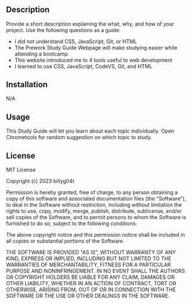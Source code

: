 # <Prework Study Guide Webpage>

## Description

Provide a short description explaining the what, why, and how of your project. Use the following questions as a guide:

- I did not understand CSS, JavaScript, Git, or HTML
- The Prework Study Guide Webpage will make studying easier while attending a bootcamp.
- This website introduced me to 4 tools useful to web development
- I learned to use CSS, JavaScript, CodeVS, Git, and HTML


## Installation

N/A

## Usage

This Study Guide will let you learn about each topic individually. Open Chrometools for random suggestion on which topic to study.

## License

MIT License

Copyright (c) 2023 billyg04t

Permission is hereby granted, free of charge, to any person obtaining a copy
of this software and associated documentation files (the "Software"), to deal
in the Software without restriction, including without limitation the rights
to use, copy, modify, merge, publish, distribute, sublicense, and/or sell
copies of the Software, and to permit persons to whom the Software is
furnished to do so, subject to the following conditions:

The above copyright notice and this permission notice shall be included in all
copies or substantial portions of the Software.

THE SOFTWARE IS PROVIDED "AS IS", WITHOUT WARRANTY OF ANY KIND, EXPRESS OR
IMPLIED, INCLUDING BUT NOT LIMITED TO THE WARRANTIES OF MERCHANTABILITY,
FITNESS FOR A PARTICULAR PURPOSE AND NONINFRINGEMENT. IN NO EVENT SHALL THE
AUTHORS OR COPYRIGHT HOLDERS BE LIABLE FOR ANY CLAIM, DAMAGES OR OTHER
LIABILITY, WHETHER IN AN ACTION OF CONTRACT, TORT OR OTHERWISE, ARISING FROM,
OUT OF OR IN CONNECTION WITH THE SOFTWARE OR THE USE OR OTHER DEALINGS IN THE
SOFTWARE.